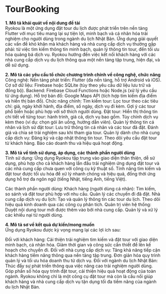 # TourBooking

**1. Mô tả khái quát về nội dung đề tài**  
Ryokou là một ứng dụng đặt tour du lịch được phát triển trên nền tảng Flutter với mục tiêu mang lại sự tiện lợi, minh bạch và cá nhân hóa trải nghiệm cho người dùng trong ngành du lịch Nhật Bản. Ứng dụng giải quyết các vấn đề khó khăn mà khách hàng và nhà cung cấp dịch vụ thường gặp phải: từ việc tìm kiếm thông tin minh bạch, quản lý thông tin tour, đến tối ưu hóa quảng bá dịch vụ. Ryokou hướng đến việc kết nối khách hàng với các nhà cung cấp dịch vụ du lịch thông qua một nền tảng tập trung, hiện đại, và dễ sử dụng.

**2. Mô tả các yêu cầu tổ chức chương trình chính về công nghệ, chức năng**  
Công nghệ:
Nền tảng phát triển: Flutter (đa nền tảng, hỗ trợ Android và iOS).
Cơ sở dữ liệu: Firebase hoặc SQLite (tùy theo yêu cầu dữ liệu lưu trữ và đồng bộ).
Backend: Firebase Cloud Functions hoặc Node.js (xử lý yêu cầu từ ứng dụng).
Hỗ trợ bản đồ: Google Maps API (tích hợp tìm kiếm địa điểm và hiển thị bản đồ).
Chức năng chính:
Tìm kiếm tour:
Lọc tour theo các tiêu chí: giá, ngày khởi hành, địa điểm, số ngày, dịch vụ đi kèm.
Gợi ý các tour phổ biến hoặc phù hợp với sở thích người dùng.
Đặt tour:
Hiển thị thông tin chi tiết về từng tour: hành trình, giá cả, dịch vụ bao gồm.
Tùy chỉnh dịch vụ kèm theo (ví dụ: chọn gói ăn uống, hướng dẫn viên).
Quản lý thông tin cá nhân và lịch sử đặt tour:
Lưu trữ thông tin cá nhân và các tour đã đặt.
Đánh giá và chia sẻ trải nghiệm sau khi tham gia tour.
Quản lý dành cho nhà cung cấp dịch vụ:
Đăng ký và cập nhật thông tin tour.
Theo dõi yêu cầu đặt tour từ khách hàng.
Báo cáo doanh thu và hiệu quả hoạt động.  
  
**3. Mô tả về tính sử dụng, áp dụng, các thành phần người dùng**  
Tính sử dụng:
Ứng dụng Ryokou tập trung vào giao diện thân thiện, dễ sử dụng, phù hợp cho cả khách hàng lần đầu trải nghiệm ứng dụng đặt tour và các nhà cung cấp chưa quen với công cụ kỹ thuật số. Tính năng tìm kiếm và đặt tour được tối ưu hóa để xử lý nhanh chóng và hiệu quả, đồng thời ứng dụng hỗ trợ đa ngôn ngữ (tiếng Nhật, tiếng Anh, tiếng Việt).

Các thành phần người dùng:
Khách hàng (người dùng cá nhân):
Tìm kiếm, so sánh và đặt tour phù hợp với nhu cầu.
Quản lý các chuyến đi đã đặt.
Nhà cung cấp dịch vụ du lịch:
Tạo và quản lý thông tin các tour du lịch.
Theo dõi hiệu quả kinh doanh qua các công cụ phân tích.
Quản trị viên hệ thống:
Duyệt nội dung tour mới được thêm vào bởi nhà cung cấp.
Quản lý và xử lý các khiếu nại từ người dùng.
  
**4. Mô tả sơ về kết quả dự kiến/mong muốn**  
Ứng dụng Ryokou được kỳ vọng mang lại các lợi ích sau:

Đối với khách hàng:
Cải thiện trải nghiệm tìm kiếm và đặt tour với giao diện minh bạch, cá nhân hóa.
Giảm thời gian và công sức cần thiết để lên kế hoạch cho chuyến đi.
Đối với nhà cung cấp dịch vụ:
Tăng khả năng tiếp cận khách hàng tiềm năng thông qua nền tảng tập trung.
Đơn giản hóa quy trình quản lý và tối ưu hóa doanh thu từ dịch vụ.
Đối với ngành du lịch Nhật Bản:
Thúc đẩy sự phát triển thông qua việc nâng cao trải nghiệm người dùng.
Góp phần số hóa quy trình đặt tour, cải thiện hiệu quả hoạt động của toàn ngành.
Ryokou không chỉ là một công cụ đặt tour mà còn là cầu nối giúp khách hàng và nhà cung cấp dịch vụ tận dụng tối đa tiềm năng của ngành du lịch Nhật Bản.
